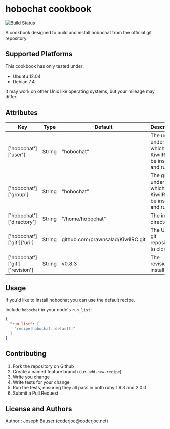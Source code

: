 # hobochat cookbook

[![Build Status](https://travis-ci.org/coderjoe/chef-hobochat.svg?branch=master)](https://travis-ci.org/coderjoe/chef-hobochat)

A cookbook designed to build and install hobochat from the official git repository.

## Supported Platforms

This cookbook has only tested under:
 - Ubuntu 12.04
 - Debian 7.4

It may work on other Unix like operating systems, but your mileage may differ.

## Attributes

| Key                             | Type    | Default                           | Description                                               |
|---------------------------------|---------|-----------------------------------|-----------------------------------------------------------|
| ['hobochat']['user']             | String  | "hobochat"                         | The user under which KiwiIRC will be installed and run    |
| ['hobochat']['group']            | String  | "hobochat"                         | The group under which KiwiIRC will be installed and run   |
| ['hobochat']['directory']        | String  | "/home/hobochat"                   | The install directory                                     |
| ['hobochat']['git']['uri']       | String  | github.com/prawnsalad/KiwiIRC.git | The URI to git repository to clone                        |
| ['hobochat']['git']['revision']  | String  | v0.8.3                            | The revision to install                                   |

## Usage

If you'd like to install hobochat you can use the default recipe.

Include `hobochat` in your node's `run_list`:

```json
{
  "run_list": [
    "recipe[hobochat::default]"
  ]
}
```

## Contributing

1. Fork the repository on Github
2. Create a named feature branch (i.e. `add-new-recipe`)
3. Write you change
4. Write tests for your change
5. Run the tests, ensuring they all pass in both ruby 1.9.3 and 2.0.0
6. Submit a Pull Request

## License and Authors

Author:: Joseph Bauser (coderjoe@coderjoe.net)
